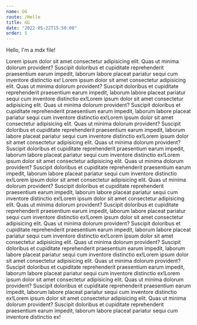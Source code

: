 ```yaml
---
name: GG
route: /Hello
title: GG
date: "2022-05-22T15:50:00"
order: 5
---
```


Hello, I'm a mdx file!

Lorem ipsum dolor sit amet consectetur adipisicing elit. Quas ut minima dolorum provident? Suscipit doloribus et cupiditate reprehenderit praesentium earum impedit, laborum labore placeat pariatur sequi cum inventore distinctio ex!
Lorem ipsum dolor sit amet consectetur adipisicing elit. Quas ut minima dolorum provident? Suscipit doloribus et cupiditate reprehenderit praesentium earum impedit, laborum labore placeat pariatur sequi cum inventore distinctio ex!Lorem ipsum dolor sit amet consectetur adipisicing elit. Quas ut minima dolorum provident? Suscipit doloribus et cupiditate reprehenderit praesentium earum impedit, laborum labore placeat pariatur sequi cum inventore distinctio ex!Lorem ipsum dolor sit amet consectetur adipisicing elit. Quas ut minima dolorum provident? Suscipit doloribus et cupiditate reprehenderit praesentium earum impedit, laborum labore placeat pariatur sequi cum inventore distinctio ex!Lorem ipsum dolor sit amet consectetur adipisicing elit. Quas ut minima dolorum provident? Suscipit doloribus et cupiditate reprehenderit praesentium earum impedit, laborum labore placeat pariatur sequi cum inventore distinctio ex!Lorem ipsum dolor sit amet consectetur adipisicing elit. Quas ut minima dolorum provident? Suscipit doloribus et cupiditate reprehenderit praesentium earum impedit, laborum labore placeat pariatur sequi cum inventore distinctio ex!Lorem ipsum dolor sit amet consectetur adipisicing elit. Quas ut minima dolorum provident? Suscipit doloribus et cupiditate reprehenderit praesentium earum impedit, laborum labore placeat pariatur sequi cum inventore distinctio ex!Lorem ipsum dolor sit amet consectetur adipisicing elit. Quas ut minima dolorum provident? Suscipit doloribus et cupiditate reprehenderit praesentium earum impedit, laborum labore placeat pariatur sequi cum inventore distinctio ex!Lorem ipsum dolor sit amet consectetur adipisicing elit. Quas ut minima dolorum provident? Suscipit doloribus et cupiditate reprehenderit praesentium earum impedit, laborum labore placeat pariatur sequi cum inventore distinctio ex!Lorem ipsum dolor sit amet consectetur adipisicing elit. Quas ut minima dolorum provident? Suscipit doloribus et cupiditate reprehenderit praesentium earum impedit, laborum labore placeat pariatur sequi cum inventore distinctio ex!Lorem ipsum dolor sit amet consectetur adipisicing elit. Quas ut minima dolorum provident? Suscipit doloribus et cupiditate reprehenderit praesentium earum impedit, laborum labore placeat pariatur sequi cum inventore distinctio ex!Lorem ipsum dolor sit amet consectetur adipisicing elit. Quas ut minima dolorum provident? Suscipit doloribus et cupiditate reprehenderit praesentium earum impedit, laborum labore placeat pariatur sequi cum inventore distinctio ex!Lorem ipsum dolor sit amet consectetur adipisicing elit. Quas ut minima dolorum provident? Suscipit doloribus et cupiditate reprehenderit praesentium earum impedit, laborum labore placeat pariatur sequi cum inventore distinctio ex!
